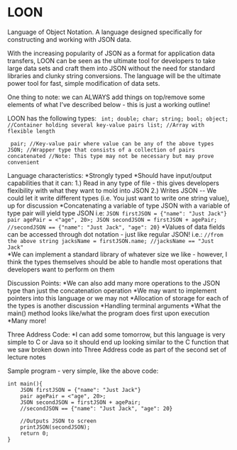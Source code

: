 # LOON
Language of Object Notation. A language designed specifically for constructing and working with JSON data.

With the increasing popularity of JSON as a format for application data transfers, LOON
can be seen as the ultimate tool for developers to take large data sets and craft them
into JSON without the need for standard libraries and clunky string conversions. The 
language will be the ultimate power tool for fast, simple modification of data sets.

One thing to note: we can ALWAYS add things on top/remove some elements of what I've 
described below - this is just a working outline!


LOON has the following types:
`
int;
double;
char;
string;
bool;
object; //Container holding several key-value pairs
list; //Array with flexible length`

`
pair; //Key-value pair where value can be any of the above types
JSON; //Wrapper type that consists of a collection of pairs concatenated
      //Note: This type may not be necessary but may prove convenient`
      
Language characteristics:
*Strongly typed
*Should have input/output capabilities that it can:
    1.) Read in any type of file - this gives developers flexibility with what they want
    to mold into JSON
    2.) Writes JSON
        -- We could let it write different types (i.e. You just want to write one string value), up for discussion 
*Concatenating a variable of type JSON with a variable of type pair will yield type JSON
    i.e: 
        `JSON firstJSON = {"name": "Just Jack"}
         pair agePair = <"age", 20>;
         JSON secondJSON = firstJSON + agePair;
         //secondJSON == {"name": "Just Jack", "age": 20}`
*Values of data fields can be accessed through dot notation - just like regular JSON!
    i.e.: `//from the above
         string jacksName = firstJSON.name;
         //jacksName == "Just Jack"`                      
*We can implement a standard library of whatever size we like - however, I think the 
types themselves should be able to handle most operations that developers want to perform
on them

Discussion Points:
*We can also add many more operations to the JSON type than just the concatenation operation
*We may want to implement pointers into this language or we may not
*Allocation of storage for each of the types is another discussion
*Handling terminal arguments
*What the main() method looks like/what the program does first upon execution
*Many more!

Three Address Code:
*I can add some tomorrow, but this language is very simple to C or Java so it should
end up looking similar to the C function that we saw broken down into Three Address 
code as part of the second set of lecture notes  

Sample program - very simple, like the above code:
    
    int main(){
        JSON firstJSON = {"name": "Just Jack"}
        pair agePair = <"age", 20>;
        JSON secondJSON = firstJSON + agePair;
        //secondJSON == {"name": "Just Jack", "age": 20}
        
        //Outputs JSON to screen
        printJSON(secondJSON);
        return 0;
    }
   